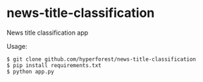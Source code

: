 # news-title-classification
News title classification app

Usage:
```
$ git clone github.com/hyperforest/news-title-classification
$ pip install requirements.txt
$ python app.py
```
